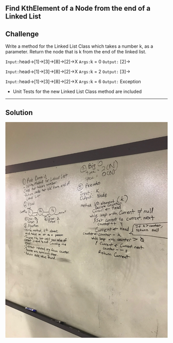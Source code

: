 ## Find KthElement of a Node from the end of a Linked List
## Challenge

Write a method for the Linked List Class which takes a number k, as a parameter. Return the
node that is k from the end of the linked list. 

`Input:`head->[1]->[3]->[8]->[2]->X `Args:`k = 0 `Output:` [2]->

`Input:`head->[1]->[3]->[8]->[2]->X `Args:`k = 2 `Output:` [3]->

`Input:`head->[1]->[3]->[8]->[2]->X `Args:`k = 6 `Output:` Exception

* Unit Tests for the new Linked List Class method are included

***
## Solution
![KthElement whiteboard image](../../../assets/ll_kth_element.JPG)